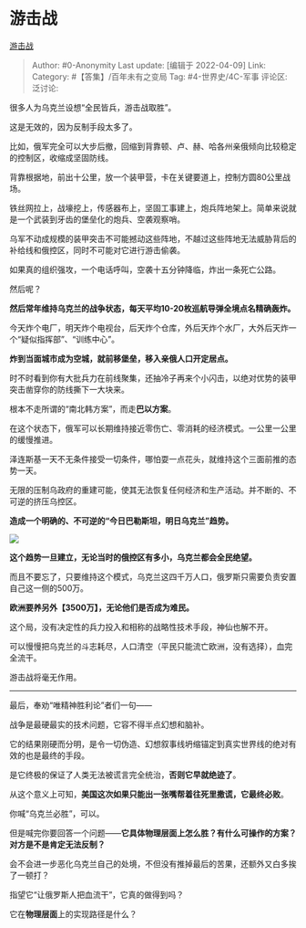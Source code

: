 # 游击战
[游击战](https://zhuanlan.zhihu.com/p/489425581)

> Author: #0-Anonymity
> Last update: [编辑于 2022-04-09]
> Link:
> Category: #【答集】/百年未有之变局
> Tag: #4-世界史/4C-军事
> 评论区:
> 泛讨论:

很多人为乌克兰设想“全民皆兵，游击战取胜”。

这是无效的，因为反制手段太多了。

比如，俄军完全可以大步后撤，回缩到背靠顿、卢、赫、哈各州亲俄倾向比较稳定的控制区，收缩成坚固防线。

背靠根据地，前出十公里，放一个装甲营，卡在关键要道上，控制方圆80公里战场。

铁丝网拉上，战壕挖上，传感器布上，坚固工事建上，炮兵阵地架上。简单来说就是一个武装到牙齿的堡垒化的炮兵、空袭观察哨。

乌军不动成规模的装甲突击不可能撼动这些阵地，不越过这些阵地无法威胁背后的补给线和俄控区，同时不可能对它进行游击偷袭。

如果真的组织强攻，一个电话呼叫，空袭十五分钟降临，炸出一条死亡公路。

然后呢？

**然后常年维持乌克兰的战争状态，每天平均10-20枚巡航导弹全境点名精确轰炸。**

今天炸个电厂，明天炸个电视台，后天炸个仓库，外后天炸个水厂，大外后天炸一个“疑似指挥部”、“训练中心”。

**炸到当面城市成为空城，就前移堡垒，移入亲俄人口开定居点。**

时不时看到你有大批兵力在前线聚集，还抽冷子再来个小闪击，以绝对优势的装甲突击凿穿你的防线撕下一大块来。

根本不走所谓的“南北韩方案”，而走**巴以方案**。

在这个状态下，俄军可以长期维持接近零伤亡、零消耗的经济模式。一公里一公里的缓慢推进。

泽连斯基一天不无条件接受一切条件，哪怕耍一点花头，就维持这个三面前推的态势一天。

无限的压制乌政府的重建可能，使其无法恢复任何经济和生产活动。并不断的、不可逆的挤压乌控区。

**造成一个明确的、不可逆的“今日巴勒斯坦，明日乌克兰”趋势。**

![](https://pic2.zhimg.com/v2-b58bea7bdec5930a4bdc340fcf179e51_b.jpg)

**这个趋势一旦建立，无论当时的俄控区有多小，乌克兰都会全民绝望。**

而且不要忘了，只要维持这个模式，乌克兰这四千万人口，俄罗斯只需要负责安置自己这一侧的500万。

**欧洲要养另外【3500万】，无论他们是否成为难民。**

这个局，没有决定性的兵力投入和相称的战略性技术手段，神仙也解不开。

可以慢慢把乌克兰的斗志耗尽，人口清空（平民只能流亡欧洲，没有选择），血完全流干。

游击战将毫无作用。

---

最后，奉劝“唯精神胜利论”者们一句——

战争是最硬最实的技术问题，它容不得半点幻想和脑补。

它的结果刚硬而分明，是令一切伪造、幻想叙事线坍缩锚定到真实世界线的绝对有效的也是最终的手段。

是它终极的保证了人类无法被谎言完全统治，**否则它早就绝迹了**。

从这个意义上可知，**美国这次如果只能出一张嘴帮着往死里撒谎，它最终必败**。

你喊“乌克兰必胜”，可以。

但是喊完你要回答一个问题——**它具体物理层面上怎么胜？有什么可操作的方案？对方是不是肯定无法反制？**

会不会进一步恶化乌克兰自己的处境，不但没有推掉最后的苦果，还额外又白多挨了一顿打？

指望它“让俄罗斯人把血流干”，它真的做得到吗？

它在**物理层面**上的实现路径是什么？
